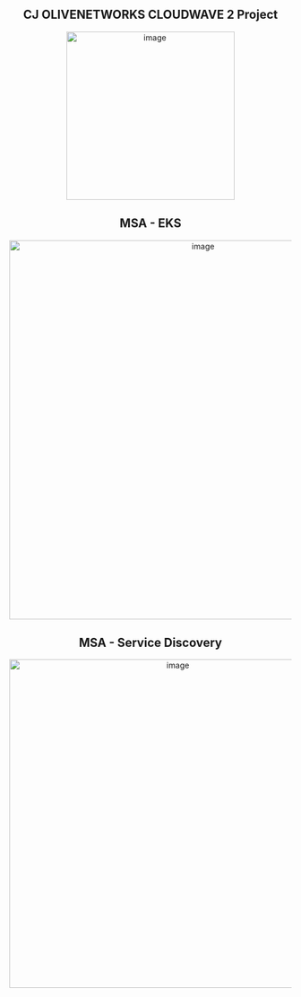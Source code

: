 <div align="center">
  
## CJ OLIVENETWORKS CLOUDWAVE 2 Project

<img width="300" alt="image" src="https://github.com/hann0079/cloudwave-node.js/assets/74645991/3b8f0ad4-9525-4ca0-8b1c-859ffad53db8">

## MSA - EKS
<img width="676" alt="image" src="https://github.com/hann0079/cloudwave-node.js/assets/74645991/dfed037b-33c9-49d4-b9fd-d9f6b1fcce59">

## MSA - Service Discovery
<img width="586" alt="image" src="https://github.com/hann0079/cloudwave-node.js/assets/74645991/2e5c3291-37f5-432d-b7c5-19846ff690e8">
</div>

